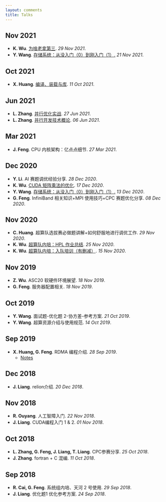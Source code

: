 ```yaml
---
layout: comments
title: Talks
---
```


## Nov 2021

- **K. Wu**. [为啥老拿第三](https://wu-kan.cn/2021/11/28/%E8%B6%85%E7%AE%97%E9%98%9F%E5%86%85%E5%9F%B9-%E4%B8%BA%E5%95%A5%E8%80%81%E6%8B%BF%E7%AC%AC%E4%B8%89/). _29 Nov 2021_.
- **Y. Wang**. [存储系统：从没入门（0）到刚入门（1）.](https://www.yuque.com/wwyf/blog/dhoobh) _21 Nov 2021_.


## Oct 2021

- **X. Huang**. [编译、装载与库](https://sysu-scc.feishu.cn/file/boxcnf18YtN6bN6Zfcwd1NnIqEc). _11 Oct 2021_.

## Jun 2021

- **L. Zhang**. [并行优化实战](https://www.bilibili.com/video/BV1a44y1q782). _27 Jun 2021_.
- **L. Zhang**. [并行开发技术概论](https://www.bilibili.com/video/BV1Dv411p7ay). _06 Jun 2021_.

## Mar 2021

- **J. Feng**. CPU 内核架构：亿点点细节. _27 Mar 2021_.

## Dec 2020

- **Y. Li**. AI 赛题调优经验分享. _28 Dec 2020_.
- **K. Wu**. [CUDA 矩阵乘法的优化](https://wu-kan.cn/_posts/2019-12-13-CUDA%E7%9F%A9%E9%98%B5%E4%B9%98%E6%B3%95%E7%9A%84%E4%BC%98%E5%8C%96/). _17 Dec 2020_.
- **Y. Wang**. [存储系统：从没入门（0）到刚入门（1）.](https://www.yuque.com/wwyf/blog/dhoobh) _13 Dec 2020_.
- **G. Feng**. InfiniBand 相关知识+MPI 使用技巧+CPC 赛题优化分享. _08 Dec 2020_.

## Nov 2020

- **C. Huang**. 超算队选拔赛必做题讲解+如何舒服地进行调优工作. _29 Nov 2020_.
- **K. Wu**. [超算队内培：HPL 作业总结](https://wu-kan.cn/_posts/2020-11-25-%E8%B6%85%E7%AE%97%E9%98%9F%E5%86%85%E5%9F%B9-HPL%E4%BD%9C%E4%B8%9A%E6%80%BB%E7%BB%93/). _25 Nov 2020_.
- **K. Wu**. [超算队内培：入队培训（有删减）](https://wu-kan.cn/_posts/2020-11-15-%E8%B6%85%E7%AE%97%E9%98%9F%E5%86%85%E5%9F%B9-%E5%85%A5%E9%98%9F%E5%9F%B9%E8%AE%AD-%E6%9C%89%E5%88%A0%E5%87%8F/). _15 Nov 2020_.

## Nov 2019

- **Z. Wu**. ASC20 软硬件环境展望. _18 Nov 2019_.
- **G. Feng**. 服务器配置相关. _18 Nov 2019_.

## Oct 2019

- **Y. Wang**. 面试题-优化题 2-协方差-参考方案. _21 Oct 2019_.
- **Y. Wang**. 超算资源介绍与使用规范. _14 Oct 2019_.

## Sep 2019

- **X. Huang, G. Feng**. RDMA 编程介绍. _28 Sep 2019_.
  - [Notes](https://wu-kan.cn/_posts/2019-09-28-RDMA%E5%AD%A6%E4%B9%A0%E7%AC%94%E8%AE%B0/)

## Dec 2018

- **J. Liang**. relion介绍. _20 Dec 2018_.

## Nov 2018

- **R. Ouyang**. 人工智障入门. _22 Nov 2018_.
- **J. Liang**. CUDA编程入门 1 & 2. _01 Nov 2018_.

## Oct 2018

- **L. Zhang, G. Feng, J. Liang, T. Liang**. CPC参赛分享. _25 Oct 2018_.
- **J. Zhang**. fortran + C 混编. _11 Oct 2018_.

## Sep 2018

- **R. Cai, G. Feng**. 系统组内培、天河 2 号使用. _29 Sep 2018_.
- **J. Liang**. 优化题1 优化参考方案. _24 Sep 2018_.
